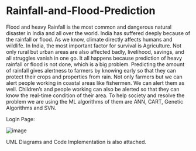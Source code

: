 # Rainfall-and-Flood-Prediction

Flood and heavy Rainfall is the most common and dangerous natural disaster in India and all over the world. India has suffered deeply because of the rainfall or flood. As we know, climate directly affects humans and wildlife. In India, the most important factor for survival is Agriculture. Not only rural but urban areas are also affected badly, livelihood, savings, and all struggles vanish in one go. It all happens because prediction of heavy rainfall or flood is not done, which is a big problem. Predicting the amount of rainfall gives alertness to farmers by knowing early so that they can protect their crops and properties from rain. Not only farmers but we can alert people working in coastal areas like fishermen. We can alert them as well. Children’s and people working can also be alerted so that they can know the real-time condition of their area. To help society and resolve the problem we are using the ML algorithms of them are ANN, CART, Genetic Algorithms and SVN. 

LogIn Page:

![image](https://user-images.githubusercontent.com/90863360/182786430-a10d147d-4a99-4a59-966b-36bf8dd6780f.png)

UML Diagrams and Code Implementation is also attached.

